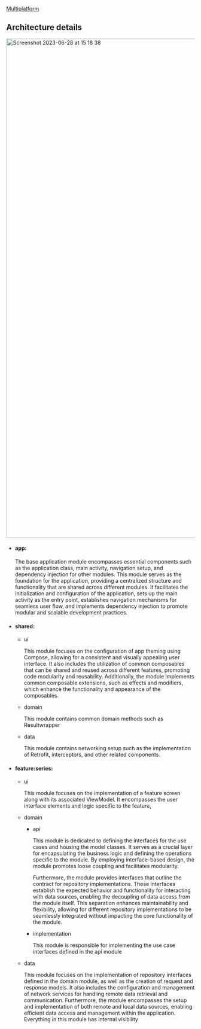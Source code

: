 [Multiplatform](/multiplatform.md)

## Architecture details

<img width="1335" alt="Screenshot 2023-06-28 at 15 18 38" src="https://github.com/kacsogellert/Series/assets/8707773/d2c10d49-960a-4ba6-bc9b-17593cd441ab">
 
- #### app:
   The base application module encompasses essential components such as the application class, main activity, navigation setup, and dependency injection for other modules. This module serves as the foundation for the application, providing a centralized structure and functionality that are shared across different modules. It facilitates the initialization and configuration of the application, sets up the main activity as the entry point, establishes navigation mechanisms for seamless user flow, and implements dependency injection to promote modular and scalable development practices.
    
- #### shared:
  -  ui
    
      This module focuses on the configuration of app theming using Compose, allowing for a consistent and visually appealing user interface. It also includes the utilization of common composables that can be shared and reused across different features, promoting code modularity and reusability. Additionally, the module implements common composable extensions, such as effects and modifiers, which enhance the functionality and appearance of the composables.
  -  domain

     This module contains common domain methods such as Resultwrapper
  -  data

     This module contains networking setup such as the implementation of Retrofit, interceptors, and other related components.

- #### feature:series:
  - ui

    This module focuses on the implementation of a feature screen along with its associated ViewModel. It encompasses the user interface elements and logic specific to the feature,      
  - domain
    
      - api
        
        This module is dedicated to defining the interfaces for the use cases and housing the model classes. It serves as a crucial layer for encapsulating the business logic and defining the operations specific to the module. By employing interface-based design, the module promotes loose coupling and facilitates modularity.

        Furthermore, the module provides interfaces that outline the contract for repository implementations. These interfaces establish the expected behavior and functionality for interacting with data sources, enabling the decoupling of data access from the module itself. This separation enhances maintainability and flexibility, allowing for different repository implementations to be seamlessly integrated without impacting the core functionality of the module.

  
      - implementation
    
         This module is responsible for implementing the use case interfaces defined in the api module
    
  - data

    This module focuses on the implementation of repository interfaces defined in the domain module, as well as the creation of request and response models. It also includes the configuration and management of network services for handling remote data retrieval and communication. Furthermore, the module encompasses the setup and implementation of both remote and local data sources, enabling efficient data access and management within the application. Everything in this module has internal visibility
       

  


